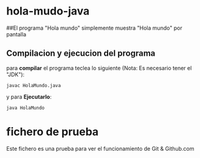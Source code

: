 # hola-mudo-java

##El programa "Hola mundo" simplemente muestra "Hola mundo" por pantalla

## Compilacion y ejecucion del programa

para **compilar** el programa teclea lo siguiente (Nota: Es necesario 
tener el "JDK"):

```Console
javac HolaMundo.java
``` 

y para **Ejecutarlo**:

```Console
java HolaMundo
```

# fichero de prueba
Este fichero es una prueba para ver el funcionamiento de Git & 
Github.com

